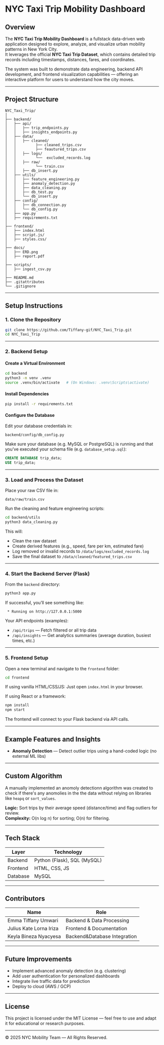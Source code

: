 # NYC Taxi Trip Mobility Dashboard

## Overview

The **NYC Taxi Trip Mobility Dashboard** is a fullstack data-driven web application designed to explore, analyze, and visualize urban mobility patterns in New York City.  
It leverages the official **NYC Taxi Trip Dataset**, which contains detailed trip records including timestamps, distances, fares, and coordinates.

The system was built to demonstrate data engineering, backend API development, and frontend visualization capabilities — offering an interactive platform for users to understand how the city moves.

---

## Project Structure

```
NYC_Taxi_Trip/
│
├── backend/
│   ├── api/
│   │   ├── trip_endpoints.py
│   │   ├── insights_endpoints.py
│   ├── data/
│   │   ├── cleaned/
│   │         ├── cleaned_trips.csv
│   │         ├── feautured_trips.csv
│   │   ├── logs/
│   │         └──  excluded_records.log
│   │   ├── raw/
│   │         └── train.csv
│   │   ├── db_insert.py
│   ├── utils/
│   │   ├── feature_engineering.py
│   │   ├── anomaly_detection.py
│   │   ├── data_cleaning.py
│   │   ├── db_test.py
│   │   └── db_insert.py
│   ├── config/
│   │   ├── db_connection.py
│   │   └── db_config.py
│   ├── app.py
│   ├── requirements.txt
│
├── frontend/
│   ├── index.html
│   ├── script.js/
│   ├── styles.css/
│
├── docs/
│   ├── ERD.png
│   ├── report.pdf
│
├── scripts/
│   ├── ingest_csv.py
│
├── README.md
├── .gitattributes
└── .gitignore
```

---

## Setup Instructions

### 1. Clone the Repository

```bash
git clone https://github.com/Tiffany-gif/NYC_Taxi_Trip.git
cd NYC_Taxi_Trip
```

---

### 2. Backend Setup

#### Create a Virtual Environment

```bash
cd backend
python3 -m venv .venv
source .venv/bin/activate   # (On Windows: .venv\Scripts\activate)
```

#### Install Dependencies

```bash
pip install -r requirements.txt
```

#### Configure the Database

Edit your database credentials in:
```
backend/config/db_config.py
```

Make sure your database (e.g. MySQL or PostgreSQL) is running and that you’ve executed your schema file (e.g. `database_setup.sql`):

```sql
CREATE DATABASE trip_data;
USE trip_data;
```

---

### 3. Load and Process the Dataset

Place your raw CSV file in:
```
data/raw/train.csv
```

Run the cleaning and feature engineering scripts:

```bash
cd backend/utils
python3 data_cleaning.py
```

This will:
- Clean the raw dataset
- Create derived features (e.g., speed, fare per km, estimated fare)
- Log removed or invalid records to `/data/logs/excluded_records.log`
- Save the final dataset to `/data/cleaned/featured_trips.csv`

---

### 4. Start the Backend Server (Flask)

From the `backend` directory:

```bash
python3 app.py
```

If successful, you’ll see something like:

```
 * Running on http://127.0.0.1:5000
```

Your API endpoints (examples):
- `/api/trips` — Fetch filtered or all trip data  
- `/api/insights` — Get analytics summaries (average duration, busiest times, etc.)

---

### 5. Frontend Setup

Open a new terminal and navigate to the `frontend` folder:

```bash
cd frontend
```

If using vanilla HTML/CSS/JS:
Just open `index.html` in your browser.

If using React or a framework:
```bash
npm install
npm start
```

The frontend will connect to your Flask backend via API calls.

---

## Example Features and Insights

- **Anomaly Detection** — Detect outlier trips using a hand-coded logic (no external ML libs)  

---

## Custom Algorithm

A manually implemented an anomoly detectionn algorithm was created to check if there's any anomolies in the the data without relying on libraries like `heapq` or `sort_values`.

**Logic:** Sort trips by their average speed (distance/time) and flag outliers for review.  
**Complexity:** O(n log n) for sorting; O(n) for filtering.

---

## Tech Stack

| Layer | Technology |
|-------|-------------|
| Backend | Python (Flask), SQL (MySQL) |
| Frontend | HTML, CSS, JS |
| Database | MySQL |

---

## Contributors

| Name | Role |
|------|------|
| Emma Tiffany Umwari | Backend & Data Processing |
| Julius Kate Lorna Iriza| Frontend & Documentation |
| Keyla Bineza Nyacyesa | Backend&Database Integration |

---

## Future Improvements

- Implement advanced anomaly detection (e.g. clustering)
- Add user authentication for personalized dashboards
- Integrate live traffic data for prediction
- Deploy to cloud (AWS / GCP)

---

## License

This project is licensed under the MIT License — feel free to use and adapt it for educational or research purposes.

---

© 2025 NYC Mobility Team — All Rights Reserved.
